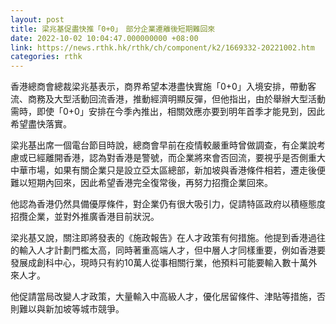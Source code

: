 ```yaml
---
layout: post
title: 梁兆基促盡快推「0+0」　部分企業遷離後短期難回來
date: 2022-10-02 10:04:47.000000000 +08:00
link: https://news.rthk.hk/rthk/ch/component/k2/1669332-20221002.htm
categories: rthk
---
```


香港總商會總裁梁兆基表示，商界希望本港盡快實施「0+0」入境安排，帶動客流、商務及大型活動回流香港，推動經濟明顯反彈，但他指出，由於舉辦大型活動需時，即使「0+0」安排在今季內推出，相關效應亦要到明年首季才能見到，因此希望盡快落實。

梁兆基出席一個電台節目時說，總商會早前在疫情較嚴重時曾做調查，有企業說考慮或已經離開香港，認為對香港是警號，而企業將來會否回流，要視乎是否側重大中華市場，如果有關企業只是設立亞太區總部，新加坡與香港條件相若，遷走後便難以短期內回來，因此希望香港完全復常後，再努力招攬企業回來。

他認為香港仍然具備優厚條件，對企業仍有很大吸引力，促請特區政府以積極態度招攬企業，並對外推廣香港目前狀況。

梁兆基又說，關注即將發表的《施政報告》在人才政策有何措施。他提到香港過往的輸入人才計劃門檻太高，同時著重高端人才，但中層人才同樣重要，例如香港要發展成創科中心，現時只有約10萬人從事相關行業，他預料可能要輸入數十萬外來人才。

他促請當局改變人才政策，大量輸入中高級人才，優化居留條件、津貼等措施，否則難以與新加坡等城市競爭。
